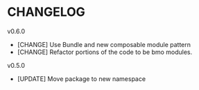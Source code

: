 # CHANGELOG

v0.6.0
- [CHANGE] Use Bundle and new composable module pattern
- [CHANGE] Refactor portions of the code to be bmo modules.

v0.5.0
- [UPDATE] Move package to new namespace
